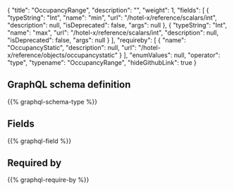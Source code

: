 {
  "title": "OccupancyRange",
  "description": "",
  "weight": 1,
  "fields": [
    {
      "typeString": "Int",
      "name": "min",
      "url": "/hotel-x/reference/scalars/int",
      "description": null,
      "isDeprecated": false,
      "args": null
    },
    {
      "typeString": "Int",
      "name": "max",
      "url": "/hotel-x/reference/scalars/int",
      "description": null,
      "isDeprecated": false,
      "args": null
    }
  ],
  "requireby": [
    {
      "name": "OccupancyStatic",
      "description": null,
      "url": "/hotel-x/reference/objects/occupancystatic"
    }
  ],
  "enumValues": null,
  "operator": "type",
  "typename": "OccupancyRange",
  "hideGithubLink": true
}
## GraphQL schema definition

{{% graphql-schema-type %}}

## Fields

{{% graphql-field %}}

## Required by

{{% graphql-require-by %}}
